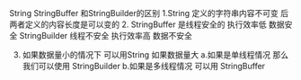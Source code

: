 String   StringBuffer 和StringBuilder的区别
1.String 定义的字符串内容不可变   后两者定义的内容长度是可以变的
2. StringBuffer 是线程安全的  执行效率低   数据安全
   StringBuilder 线程不安全   执行效率高   数据不安全
   
3. 如果数据量小的情况下 可以用String
   如果数据量大
            a.如果是单线程情况 那么我们可以使用 StringBuilder
            b.如果是多线程情况 可以用    StringBuffer
   